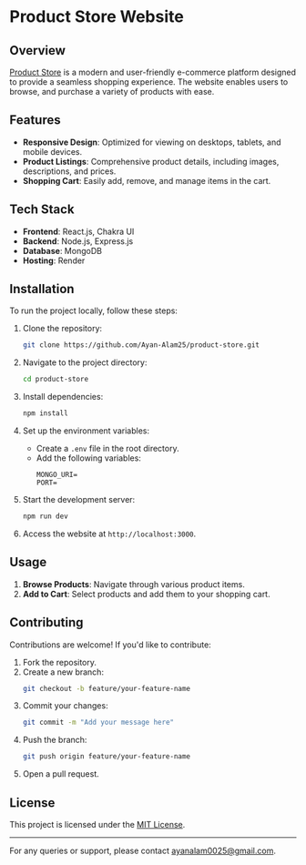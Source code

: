 # Product Store Website

## Overview
[Product Store](https://product-store-x799.onrender.com/) is a modern and user-friendly e-commerce platform designed to provide a seamless shopping experience. The website enables users to browse, and purchase a variety of products with ease.

## Features
- **Responsive Design**: Optimized for viewing on desktops, tablets, and mobile devices.
- **Product Listings**: Comprehensive product details, including images, descriptions, and prices.
- **Shopping Cart**: Easily add, remove, and manage items in the cart.




## Tech Stack
- **Frontend**: React.js, Chakra UI
- **Backend**: Node.js, Express.js
- **Database**: MongoDB
- **Hosting**: Render

## Installation
To run the project locally, follow these steps:

1. Clone the repository:
   ```bash
   git clone https://github.com/Ayan-Alam25/product-store.git
   ```

2. Navigate to the project directory:
   ```bash
   cd product-store
   ```

3. Install dependencies:
   ```bash
   npm install
   ```

4. Set up the environment variables:
   - Create a `.env` file in the root directory.
   - Add the following variables:
     ```env
     MONGO_URI=
     PORT=
     ```

5. Start the development server:
   ```bash
   npm run dev
   ```

6. Access the website at `http://localhost:3000`.

## Usage
1. **Browse Products**: Navigate through various product items.
2. **Add to Cart**: Select products and add them to your shopping cart.


## Contributing
Contributions are welcome! If you'd like to contribute:

1. Fork the repository.
2. Create a new branch:
   ```bash
   git checkout -b feature/your-feature-name
   ```
3. Commit your changes:
   ```bash
   git commit -m "Add your message here"
   ```
4. Push the branch:
   ```bash
   git push origin feature/your-feature-name
   ```
5. Open a pull request.

## License
This project is licensed under the [MIT License](LICENSE).

---

For any queries or support, please contact [ayanalam0025@gmail.com](mailto:ayanalam0025@gmail.com).